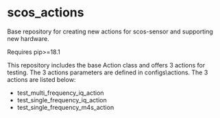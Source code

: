 # scos_actions

Base repository for creating new actions for scos-sensor and supporting new hardware.

Requires pip>=18.1

This repository includes the base Action class and offers 3 actions for testing. The 3 actions parameters are defined in configs\actions.
The 3 actions are listed below:

* test_multi_frequency_iq_action
* test_single_frequency_iq_action
* test_single_frequency_m4s_action
